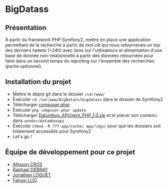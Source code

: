 # BigDatass

## Présentation
À partir du framework PHP Symfony2, mettre en place une application permettant de la recherche à partir de mot clé qui nous retournerais un top des derniers tweets (>24h) avec liens sur l'utilisateurs et alimentation d'une base de donnée non-relationnelle à partir des données retournées pour faire dans un second temps du reporting sur l'ensemble des recherches (partie optionnel).

## Installation du projet
- Mettre le dépot git dans le dossier `/var/www/`
- Éxécuter `cd /var/www/BigDatass/bigdatass` dans le dossier de Symfony2
- Télécharger [composer.phar](https://getcomposer.org/composer.phar)
- Éxécuter `php composer.phar update`
- Télécharger [Datumbox_APIclient_PHP_1.0.zip](http://www.datumbox.com/files/Datumbox_APIclient_PHP_1.0.zip) et le placer son contenu dans `vendor/datumboxapi`
- Éxécuter `chmod -R 777 app/cache/ app/logs/` pour que les dossiers soit totalement accessible pour Symfony2
- Let's go !

## Équipe de développement pour ce projet
- [Allisson CROS](cros_a@etna-alternance.net)
- [Raphael DEBRAY](debray_r@etna-alternance.net)
- [Jonathan LOQUET](loquet_j@etna-alternance.net)
- [Fangyi LUO](luo_f@etna-alternance.net)
